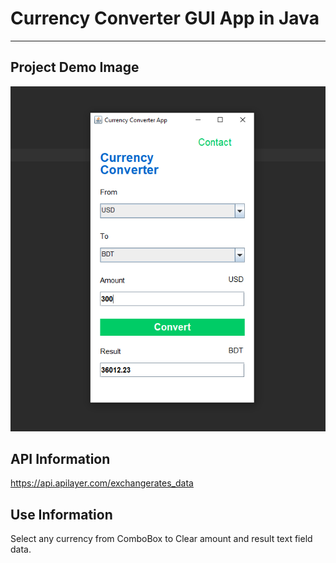 # Currency Converter GUI App in Java

---

## Project Demo Image

<img src="Images/GUI_Interface.png">

## API Information
https://api.apilayer.com/exchangerates_data

## Use Information

Select any currency from ComboBox to Clear amount and result text field data.

